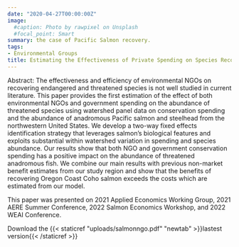 ```yaml
---
date: "2020-04-27T00:00:00Z"
image:
  #caption: Photo by rawpixel on Unsplash
  #focal_point: Smart
summary: the case of Pacific Salmon recovery.
tags:
- Environmental Groups
title: Estimating the Effectiveness of Private Spending on Species Recovery
---
```


Abstract: The effectiveness and efficiency of environmental NGOs on recovering endangered and threatened species is not well studied in current literature. This paper provides the first estimation of the effect of both environmental NGOs and government spending on the abundance of threatened species using watershed panel data on conservation spending and the abundance of anadromous Pacific salmon and steelhead from the northwestern United States. We develop a two-way fixed effects identification strategy that leverages salmon’s biological features and exploits substantial within watershed variation in spending and species abundance. Our results show that both NGO and government conservation spending has a positive impact on the abundance of threatened anadromous fish. We combine our main results with previous non-market benefit estimates from our study region and show that the benefits of recovering Oregon Coast Coho salmon exceeds the costs which are estimated from our model.     

This paper was presented on 2021 Applied Economics Working Group, 2021 AERE Summer Conference, 2022 Salmon Economics Workshop, and 2022 WEAI Conference. 

Download the {{< staticref "uploads/salmonngo.pdf" "newtab" >}}lastest version{{< /staticref >}}
